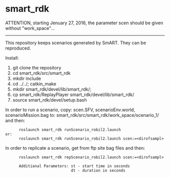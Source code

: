 # smart_rdk
ATTENTION, starting Jenuary 27, 2016, the parameter scen should be given without "work_space"...
***********************************************************************************************
This repository keeps scenarios generated by SmART. They can be reproduced.

Install:

1. git clone the repository
2. cd smart_rdk/src/smart_rdk
3. mkdir include
4. cd ../../; catkin_make
5. mkdir smart_rdk/devel/lib/smart_rdk/; 
6. cp smart_rdk/ReplayPlayer smart_rdk/devel/lib/smart_rdk/
7. source smart_rdk/devel/setup.bash


In order to run a scenario, copy:
     scen.SFV, scenarioEnv.world,  scenarioMission.bag to:
             smart_rdk/src/smart_rdk/work_space/scenario_1/ and then:

          roslaunch smart_rdk runScenario_robil2.launch
    or:
          roslaunch smart_rdk runScenario_robil2.launch scen:=<dirofsampl>
                        
In order to replicate a scenario, get from ftp site bag files and then:

          roslaunch smart_rdk repScenario_robil2.launch scen:=<dirofsampl>
          
          Additional Parameters: st - start time in seconds
                                 dt - duration in seconds


